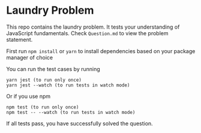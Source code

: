 # Laundry Problem

This repo contains the laundry problem. It tests your understanding of JavaScript fundamentals. Check `Question.md` to view the problem statement.

First run `npm install` or `yarn` to install dependencies based on your package manager of choice

You can run the test cases by running

```
yarn jest (to run only once)
yarn jest --watch (to run tests in watch mode)
```

Or if you use npm

```
npm test (to run only once)
npm test -- --watch (to run tests in watch mode)
```

If all tests pass, you have successfully solved the question.
